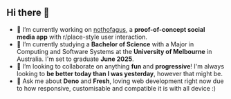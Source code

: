 ## Hi there 👋

- 🔭 I’m currently working on [nothofagus](https://github.com/william-spongberg/nothofagus), a **proof-of-concept social media app** with r/place-style user interaction.
- 🌱 I’m currently studying a **Bachelor of Science** with a Major in Computing and Software Systems at the **University of Melbourne** in Australia. I'm set to graduate **June 2025**.
- 👯 I’m looking to collaborate on anything **fun** and **progressive**! I'm always looking to **be better today than I was yesterday**, however that might be.
- 💬 Ask me about **Deno** and **Fresh**, loving web development right now due to how responsive, customisable and compatible it is with all device :)
